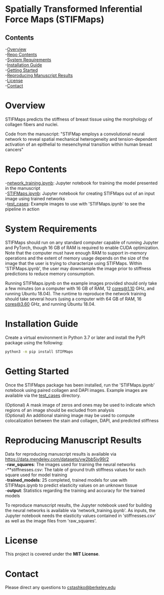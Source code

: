# Spatially Transformed Inferential Force Maps (STIFMaps)

## Contents

-[Overview](#overview)  
-[Repo Contents](#repo-contents)  
-[System Requirements](#system-requirements)  
-[Installation Guide](#installation-guide)  
-[Getting Started](#getting-started)  
-[Reproducing Manuscript Results](#reproducing-manuscript-results)  
-[License](#license)  
-[Contact](#contact)  

# Overview
STIFMaps predicts the stiffness of breast tissue using the morphology of collagen fibers and nuclei.  

Code from the manuscript: "STIFMap employs a convolutional neural network to reveal 
spatial mechanical heterogeneity and tension-dependent activation of an epithelial 
to mesenchymal transition within human breast cancers"

# Repo Contents
-[network_training.ipynb](./network_training.ipynb): Jupyter notebook for training the model presented in the manuscript  
-[STIFMaps.ipynb](./STIFMaps.ipynb): Jupyter notebook for creating STIFMaps out of an input image using trained networks  
-[test_cases](./test_cases): Example images to use with 'STIFMaps.ipynb' to see the pipeline in action

# System Requirements

STIFMaps should run on any standard computer capable of running Jupyter and PyTorch, though 16 GB of RAM is required to enable CUDA optimization. Note that the computer must have enough RAM to support in-memory operations and the extent of memory usage depends on the size of the image that the user is trying to characterize using STIFMaps. Within 'STIFMaps.ipynb', the user may downsample the image prior to stiffness predictions to reduce memory consumption. 

Running STIFMaps.ipynb on the example images provided should only take a few minutes (on a computer with 16 GB of RAM, 12 cores@1.10 GHz, and running Ubuntu 18.04). The runtime to reproduce the network training should take several hours (using a computer with 64 GB of RAM, 16 cores@3.60 GHz, and running Ubuntu 18.04.

# Installation Guide

Create a virtual environment in Python 3.7 or later and install the PyPI package using the following:
```bash
python3 -m pip install STIFMaps
```

# Getting Started

Once the STIFMaps package has been installed, run the 'STIFMaps.ipynb' notebook using paired collagen and DAPI images. Example images are available via the [test_cases](./test_cases) directory.  

(Optional) A mask image of zeros and ones may be used to indicate which regions of an image should be excluded from analysis  
(Optional) An additional staining image may be used to compute colocalization between the stain and collagen, DAPI, and predicted stiffness  

# Reproducing Manuscript Results

Data for reproducing manuscript results is available via https://data.mendeley.com/datasets/vw2bb5jy99/2  
-**raw_squares**: The images used for training the neural networks  
-**stiffnesses.csv: The table of ground truth stiffness values for each square used for model training  
-**trained_models**: 25 completed, trained models for use with STIFMaps.ipynb to predict elasticity values on an unknown tissue  
-**output**: Statistics regarding the training and accuracy for the trained models  

To reproduce manuscript results, the Jupyter notebook used for building the neural networks is available via 'network_training.ipynb'. As inputs, the Jupyter notebook needs the elasticity values contained in 'stiffnesses.csv' as well as the image files from 'raw_squares'.  

# License

This project is covered under the **MIT License**.

# Contact

Please direct any questions to cstashko@berkeley.edu
